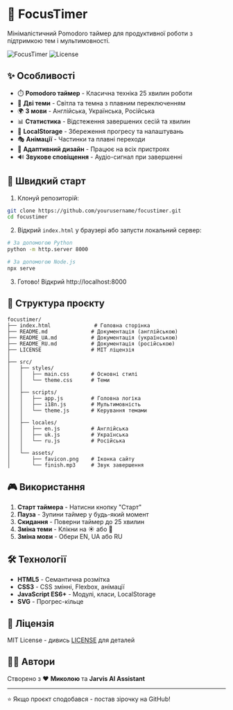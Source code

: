 # 🎯 FocusTimer

Мінімалістичний Pomodoro таймер для продуктивної роботи з підтримкою тем і мультимовності.

![FocusTimer](https://img.shields.io/badge/version-1.0.0-blue)
![License](https://img.shields.io/badge/license-MIT-green)

## ✨ Особливості

- ⏱️ **Pomodoro таймер** - Класична техніка 25 хвилин роботи
- 🎨 **Дві теми** - Світла та темна з плавним переключенням
- 🌍 **3 мови** - Англійська, Українська, Російська
- 📊 **Статистика** - Відстеження завершених сесій та хвилин
- 💾 **LocalStorage** - Збереження прогресу та налаштувань
- 🎭 **Анімації** - Частинки та плавні переходи
- 📱 **Адаптивний дизайн** - Працює на всіх пристроях
- 🔊 **Звукове сповіщення** - Аудіо-сигнал при завершенні

## 🚀 Швидкий старт

1. Клонуй репозиторій:
```bash
git clone https://github.com/yourusername/focustimer.git
cd focustimer
```

2. Відкрий `index.html` у браузері або запусти локальний сервер:
```bash
# За допомогою Python
python -m http.server 8000

# За допомогою Node.js
npx serve
```

3. Готово! Відкрий http://localhost:8000

## 📁 Структура проєкту

```
focustimer/
├── index.html              # Головна сторінка
├── README.md              # Документація (англійською)
├── README_UA.md           # Документація (українською)
├── README_RU.md           # Документація (російською)
├── LICENSE                # MIT ліцензія
│
├── src/
│   ├── styles/
│   │   ├── main.css       # Основні стилі
│   │   └── theme.css      # Теми
│   │
│   ├── scripts/
│   │   ├── app.js         # Головна логіка
│   │   ├── i18n.js        # Мультимовність
│   │   └── theme.js       # Керування темами
│   │
│   ├── locales/
│   │   ├── en.js          # Англійська
│   │   ├── uk.js          # Українська
│   │   └── ru.js          # Російська
│   │
│   └── assets/
│       ├── favicon.png    # Іконка сайту
│       └── finish.mp3     # Звук завершення
```

## 🎮 Використання

1. **Старт таймера** - Натисни кнопку "Старт"
2. **Пауза** - Зупини таймер у будь-який момент
3. **Скидання** - Поверни таймер до 25 хвилин
4. **Зміна теми** - Клікни на ☀️ або 🌙
5. **Зміна мови** - Обери EN, UA або RU

## 🛠️ Технології

- **HTML5** - Семантична розмітка
- **CSS3** - CSS змінні, Flexbox, анімації
- **JavaScript ES6+** - Модулі, класи, LocalStorage
- **SVG** - Прогрес-кільце

## 📝 Ліцензія

MIT License - дивись [LICENSE](LICENSE) для деталей

## 👨‍💻 Автори

Створено з ❤️ **Миколою** та **Jarvis AI Assistant**

---

⭐ Якщо проєкт сподобався - постав зірочку на GitHub!
